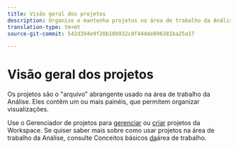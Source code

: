```yaml
---
title: Visão geral dos projetos
description: Organize e mantenha projetos na área de trabalho da Análise.
translation-type: tm+mt
source-git-commit: 542d394e9f20b10b932c8f444de096381ba25a17

---
```



# Visão geral dos projetos

Os projetos são o &quot;arquivo&quot; abrangente usado na área de trabalho da Análise. Eles contêm um ou mais painéis, que permitem organizar visualizações.

Use o Gerenciador de projetos para [gerenciar](manage.md) ou [criar](create.md) projetos da Workspace. Se quiser saber mais sobre como usar projetos na área de trabalho da Análise, consulte Conceitos básicos [da](../../projects/workspace-basics.md)área de trabalho.
